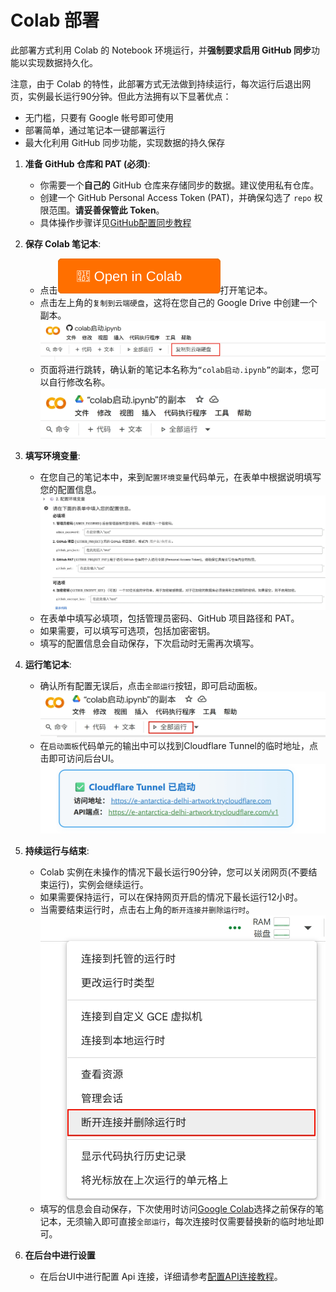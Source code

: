 # Colab 部署

此部署方式利用 Colab 的 Notebook 环境运行，并**强制要求启用 GitHub 同步**功能以实现数据持久化。

注意，由于 Colab 的特性，此部署方式无法做到持续运行，每次运行后退出网页，实例最长运行90分钟。但此方法拥有以下显著优点：

* 无门槛，只要有 Google 帐号即可使用
* 部署简单，通过笔记本一键部署运行
* 最大化利用 GitHub 同步功能，实现数据的持久保存


1. **准备 GitHub 仓库和 PAT (必须)**:
   
   * 你需要一个**自己的** GitHub 仓库来存储同步的数据。建议使用私有仓库。
   * 创建一个 GitHub Personal Access Token (PAT)，并确保勾选了 `repo` 权限范围。**请妥善保管此 Token**。
   * 具体操作步骤详见[GitHub配置同步教程](../GitHub/GitHub同步.md)

2. **保存 Colab 笔记本**:

   * 点击[![Open In Colab](202507131855.svg)](https://colab.research.google.com/github/dreamhartley/JimiHub/blob/main/doc/Deploy/Colab/colab启动.ipynb)打开笔记本。
   * 点击左上角的`复制到云端硬盘`，这将在您自己的 Google Drive 中创建一个副本。
     ![](image/1.0.jpg)
   * 页面将进行跳转，确认新的笔记本名称为`“colab启动.ipynb”的副本`，您可以自行修改名称。
     ![](image/1.1.jpg)

3. **填写环境变量**:

   * 在您自己的笔记本中，来到`配置环境变量`代码单元，在表单中根据说明填写您的配置信息。
     ![](image/2.0.jpg)
   * 在表单中填写必填项，包括管理员密码、GitHub 项目路径和 PAT。
   * 如果需要，可以填写可选项，包括加密密钥。
   * 填写的配置信息会自动保存，下次启动时无需再次填写。

4. **运行笔记本**:

   * 确认所有配置无误后，点击`全部运行`按钮，即可启动面板。
     ![](image/2.1.jpg)
   * 在`启动面板`代码单元的输出中可以找到Cloudflare Tunnel的临时地址，点击即可访问后台UI。
     ![](image/2.2.jpg)

5. **持续运行与结束**:

   * Colab 实例在未操作的情况下最长运行90分钟，您可以关闭网页(不要结束运行)，实例会继续运行。
   * 如果需要保持运行，可以在保持网页开启的情况下最长运行12小时。
   * 当需要结束运行时，点击右上角的`断开连接并删除运行时`。
     ![](image/3.0.jpg)
   * 填写的信息会自动保存，下次使用时访问[Google Colab](https://colab.research.google.com/)选择之前保存的笔记本，无须输入即可直接`全部运行`，每次连接时仅需要替换新的临时地址即可。

6. **在后台中进行设置**

   * 在后台UI中进行配置 Api 连接，详细请参考[配置API连接教程](../../Usage/配置API连接.md)。
